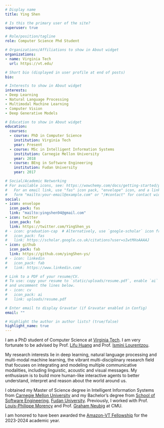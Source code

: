 ```yaml
---
# Display name
title: Ying Shen

# Is this the primary user of the site?
superuser: true

# Role/position/tagline
role: Computer Science Phd Student

# Organizations/Affiliations to show in About widget
organizations:
- name: Virginia Tech
  url: https://vt.edu/

# Short bio (displayed in user profile at end of posts)
bio: 

# Interests to show in About widget
interests:
- Deep Learning
- Natural Language Processing
- Multimodal Machine Learning
- Computer Vision
- Deep Generative Models

# Education to show in About widget
education:
  courses:
  - course: PhD in Computer Science
    institution: Virginia Tech
    year: Present
  - course: MSc in Intelligent Information Systems
    institution: Carnegie Mellon University
    year: 2018
  - course: BEng in Software Engineering
    institution: Fudan University
    year: 2017

# Social/Academic Networking
# For available icons, see: https://wowchemy.com/docs/getting-started/page-builder/#icons
#   For an email link, use "fas" icon pack, "envelope" icon, and a link in the
#   form "mailto:your-email@example.com" or "/#contact" for contact widget.
social:
- icon: envelope
  icon_pack: fas
  link: "mailto:yingshen94@gmail.com"
- icon: twitter
  icon_pack: fab
  link: https://twitter.com/YingShen_ys
# - icon: graduation-cap  # Alternatively, use `google-scholar` icon from `ai` icon pack
#   icon_pack: fas
#   link: https://scholar.google.co.uk/citations?user=sIwtMXoAAAAJ
- icon: github
  icon_pack: fab
  link: https://github.com/yingShen-ys/
# - icon: linkedin
#   icon_pack: fab
#   link: https://www.linkedin.com/

# Link to a PDF of your resume/CV.
# To use: copy your resume to `static/uploads/resume.pdf`, enable `ai` icons in `params.toml`, 
# and uncomment the lines below.
# - icon: cv
#   icon_pack: ai
#   link: uploads/resume.pdf

# Enter email to display Gravatar (if Gravatar enabled in Config)
email: ""

# Highlight the author in author lists? (true/false)
highlight_name: true
---
```


I am a PhD student of Computer Science at [Virginia Tech][vt].  I am very fortunate to be advised by Prof. [Lifu Huang][lifu] and Prof. [Ismini Lourentzou][il].

My research interests lie in deep learning, natural language processing and multi-modal machine learning, the vibrant multi-disciplinary research field that focuses on integrating and modeling multiple communicative modalities, including linguistic, acoustic and visual messages. My enthusiasm is to build more human-like interactive agents to better understand, interpret and reason about the world around us.

I obtained my Master of Science degree in Intelligent Information Systems from [Carnegie Mellon University][cmu] and my Bachelor’s degree from [School of Software Engineering][se], [Fudan University][fdu]. Previously, I worked with Prof. [Louis-Philippe Morency][lp] and Prof. [Graham Neubig][graham] at CMU.

I am honored to have been awarded the [Amazon-VT Fellowship][amazon_fellowship] for the 2023-2024 academic year.

<!-- I have also spent time doing research at Apple (2023). -->

<!--{{< icon name="download" pack="fas" >}} Download my {{< staticref "uploads/demo_resume.pdf" "newtab" >}}resumé{{< /staticref >}}.-->

[vt]: https://vt.edu/
[cmu]: https://www.cmu.edu/
[graham]: http://www.phontron.com/
[lp]: https://www.cs.cmu.edu/~morency/
[se]: http://www.software.fudan.edu.cn/software/index.html#/index
[fdu]: http://www.fudan.edu.cn/en/
[lifu]: https://wilburone.github.io/
[il]: https://isminoula.github.io/
[amazon_fellowship]: https://www.amazon.science/news-and-features/amazon-and-virginia-tech-announce-2023-2024-fellowship-faculty-research-award-recipients
